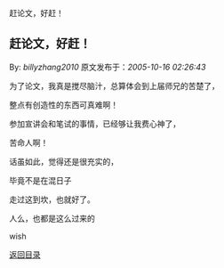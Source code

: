 赶论文，好赶！
## 赶论文，好赶！

By: *billyzhang2010* 原文发布于：*2005-10-16 02:26:43*

为了论文，我真是搅尽脑汁，总算体会到上届师兄的苦楚了，

 

整点有创造性的东西可真难啊！

 

参加宣讲会和笔试的事情，已经够让我费心神了，

 

苦命人啊！

 

 

话虽如此，觉得还是很充实的，

 

毕竟不是在混日子

 

走过这到坎，也就好了。

 

人么，也都是这么过来的

 

wish

 

[返回目录](index.html)
